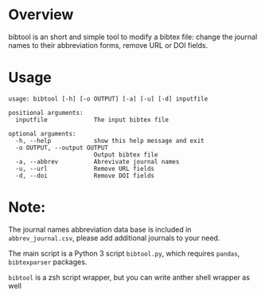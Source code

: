 # Overview
bibtool is an short and simple tool to modify a bibtex file: change the journal names to their abbreviation forms, remove URL or DOI fields.

# Usage

```
usage: bibtool [-h] [-o OUTPUT] [-a] [-u] [-d] inputfile

positional arguments:
  inputfile             The input bibtex file

optional arguments:
  -h, --help            show this help message and exit
  -o OUTPUT, --output OUTPUT
                        Output bibtex file
  -a, --abbrev          Abrevivate journal names
  -u, --url             Remove URL fields
  -d, --doi             Remove DOI fields
 ```
 
 
 # Note:
 
 The journal names abbreviation data base is included in `abbrev_journal.csv`, please add additional journals to your need. 
 
 The main script is a Python 3 script `bibtool.py`, which requires `pandas`, `bibtexparser` packages.
 
 `bibtool` is a zsh script wrapper, but you can write anther shell wrapper as well
 
